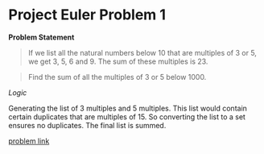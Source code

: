 # Project Euler Problem 1

**Problem Statement**

>If we list all the natural numbers below 10 that are multiples of 3 or 5, we get 3, 5, 6 and 9. The sum of these multiples is 23.

>Find the sum of all the multiples of 3 or 5 below 1000.

*Logic*

Generating the list of 3 multiples and 5 multiples. This list would contain certain duplicates that are multiples of 15. So converting the list to a set ensures no duplicates. The final list is summed.  

[problem link](http://projecteuler.net/problem=1)